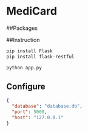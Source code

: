 # MediCard

##Packages

##Instruction
```sh
pip install Flask
pip install flask-restful
```
```sh
python app.py
```



## Configure

```json
{
  "database": "database.db",
  "port": 5000,
  "host": "127.0.0.1"
}
```











